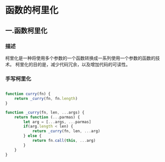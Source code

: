 # 函数的柯里化
## 一.函数柯里化
### 描述
柯里化是一种将使用多个参数的一个函数转换成一系列使用一个参数的函数的技术。
柯里化的目的是，减少代码冗余，以及增加代码的可读性。

### 手写柯里化
``` js

function curry(fn) {
	return _curry(fn, fn.length)
}

function _curry(fn, len, ...args) {
	return function (...parmas) {
		let arg = [...args, ...parmas]
		if(arg.length < len) {
			return _curry(fn, len, ...arg)
		} else {
			return fn.call(this, ...arg)
		}
	}
}
```